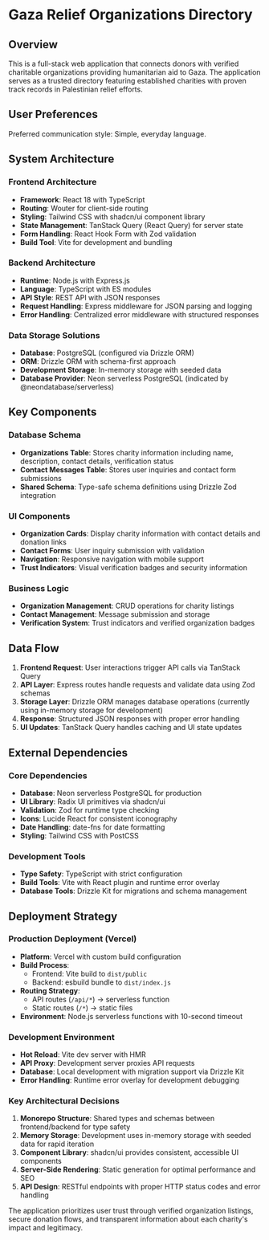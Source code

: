 # Gaza Relief Organizations Directory

## Overview

This is a full-stack web application that connects donors with verified charitable organizations providing humanitarian aid to Gaza. The application serves as a trusted directory featuring established charities with proven track records in Palestinian relief efforts.

## User Preferences

Preferred communication style: Simple, everyday language.

## System Architecture

### Frontend Architecture
- **Framework**: React 18 with TypeScript
- **Routing**: Wouter for client-side routing
- **Styling**: Tailwind CSS with shadcn/ui component library
- **State Management**: TanStack Query (React Query) for server state
- **Form Handling**: React Hook Form with Zod validation
- **Build Tool**: Vite for development and bundling

### Backend Architecture
- **Runtime**: Node.js with Express.js
- **Language**: TypeScript with ES modules
- **API Style**: REST API with JSON responses
- **Request Handling**: Express middleware for JSON parsing and logging
- **Error Handling**: Centralized error middleware with structured responses

### Data Storage Solutions
- **Database**: PostgreSQL (configured via Drizzle ORM)
- **ORM**: Drizzle ORM with schema-first approach
- **Development Storage**: In-memory storage with seeded data
- **Database Provider**: Neon serverless PostgreSQL (indicated by @neondatabase/serverless)

## Key Components

### Database Schema
- **Organizations Table**: Stores charity information including name, description, contact details, verification status
- **Contact Messages Table**: Stores user inquiries and contact form submissions
- **Shared Schema**: Type-safe schema definitions using Drizzle Zod integration

### UI Components
- **Organization Cards**: Display charity information with contact details and donation links
- **Contact Forms**: User inquiry submission with validation
- **Navigation**: Responsive navigation with mobile support
- **Trust Indicators**: Visual verification badges and security information

### Business Logic
- **Organization Management**: CRUD operations for charity listings
- **Contact Management**: Message submission and storage
- **Verification System**: Trust indicators and verified organization badges

## Data Flow

1. **Frontend Request**: User interactions trigger API calls via TanStack Query
2. **API Layer**: Express routes handle requests and validate data using Zod schemas
3. **Storage Layer**: Drizzle ORM manages database operations (currently using in-memory storage for development)
4. **Response**: Structured JSON responses with proper error handling
5. **UI Updates**: TanStack Query handles caching and UI state updates

## External Dependencies

### Core Dependencies
- **Database**: Neon serverless PostgreSQL for production
- **UI Library**: Radix UI primitives via shadcn/ui
- **Validation**: Zod for runtime type checking
- **Icons**: Lucide React for consistent iconography
- **Date Handling**: date-fns for date formatting
- **Styling**: Tailwind CSS with PostCSS

### Development Tools
- **Type Safety**: TypeScript with strict configuration
- **Build Tools**: Vite with React plugin and runtime error overlay
- **Database Tools**: Drizzle Kit for migrations and schema management

## Deployment Strategy

### Production Deployment (Vercel)
- **Platform**: Vercel with custom build configuration
- **Build Process**: 
  - Frontend: Vite build to `dist/public`
  - Backend: esbuild bundle to `dist/index.js`
- **Routing Strategy**:
  - API routes (`/api/*`) → serverless function
  - Static routes (`/*`) → static files
- **Environment**: Node.js serverless functions with 10-second timeout

### Development Environment
- **Hot Reload**: Vite dev server with HMR
- **API Proxy**: Development server proxies API requests
- **Database**: Local development with migration support via Drizzle Kit
- **Error Handling**: Runtime error overlay for development debugging

### Key Architectural Decisions

1. **Monorepo Structure**: Shared types and schemas between frontend/backend for type safety
2. **Memory Storage**: Development uses in-memory storage with seeded data for rapid iteration
3. **Component Library**: shadcn/ui provides consistent, accessible UI components
4. **Server-Side Rendering**: Static generation for optimal performance and SEO
5. **API Design**: RESTful endpoints with proper HTTP status codes and error handling

The application prioritizes user trust through verified organization listings, secure donation flows, and transparent information about each charity's impact and legitimacy.